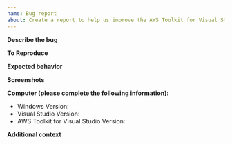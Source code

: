 ```yaml
---
name: Bug report
about: Create a report to help us improve the AWS Toolkit for Visual Studio
---
```


**Describe the bug**
<!-- A clear and concise description of what the bug is. -->

**To Reproduce**
<!--
Steps to reproduce the behavior
example:
1. Go to '...'
2. Click on '...'
3. Scroll down to '...'
4. See error
-->

**Expected behavior**
<!-- A clear and concise description of what you expected to happen. -->

**Screenshots**
<!-- If applicable, add screenshots to help explain your problem. -->

**Computer (please complete the following information):**

- Windows Version:
- Visual Studio Version:
- AWS Toolkit for Visual Studio Version:

**Additional context**
<!-- Add any other context about the problem here. -->
